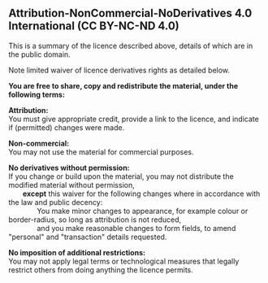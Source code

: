 ## Attribution-NonCommercial-NoDerivatives 4.0 International (CC BY-NC-ND 4.0)

This is a summary of the licence described above, details of which are in the public domain. 

Note limited waiver of licence derivatives rights as detailed below.

**You are free to share, copy and redistribute the material, under the following terms:**

**Attribution:**<br>
You must give appropriate credit, provide a link to the licence, and indicate if (permitted) changes were made.

**Non-commercial:**<br>
You may not use the material for commercial purposes.

**No derivatives without permission:**<br>
If you change or build upon the material, you may not distribute the modified material without permission,<br>
&emsp;&emsp;**except** this waiver for the following changes where in accordance with the law and public decency:<br>
&emsp;&emsp;&emsp;&emsp;You make minor changes to appearance, for example colour or border-radius, so long as attribution is not reduced,<br>
&emsp;&emsp;&emsp;&emsp;and you make reasonable changes to form fields, to amend "personal" and "transaction" details requested.<br>

**No imposition of additional restrictions:**<br>
You may not apply legal terms or technological measures that legally restrict others from doing anything the licence permits.
